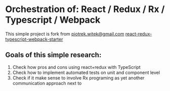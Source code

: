 # Orchestration of: React / Redux / Rx / Typescript / Webpack
This simple project is fork from piotrek.witek@gmail.com [react-redux-typescript-webpack-starter](https://github.com/piotrwitek/react-redux-typescript-webpack-starter)

## Goals of this simple research:
1. Check how pros and cons using react+redux with TypeScript
1. Check how to implement automated tests on unit and component level
1. Check if it make sense to involve Rx programing as yet another communication approach next to 
